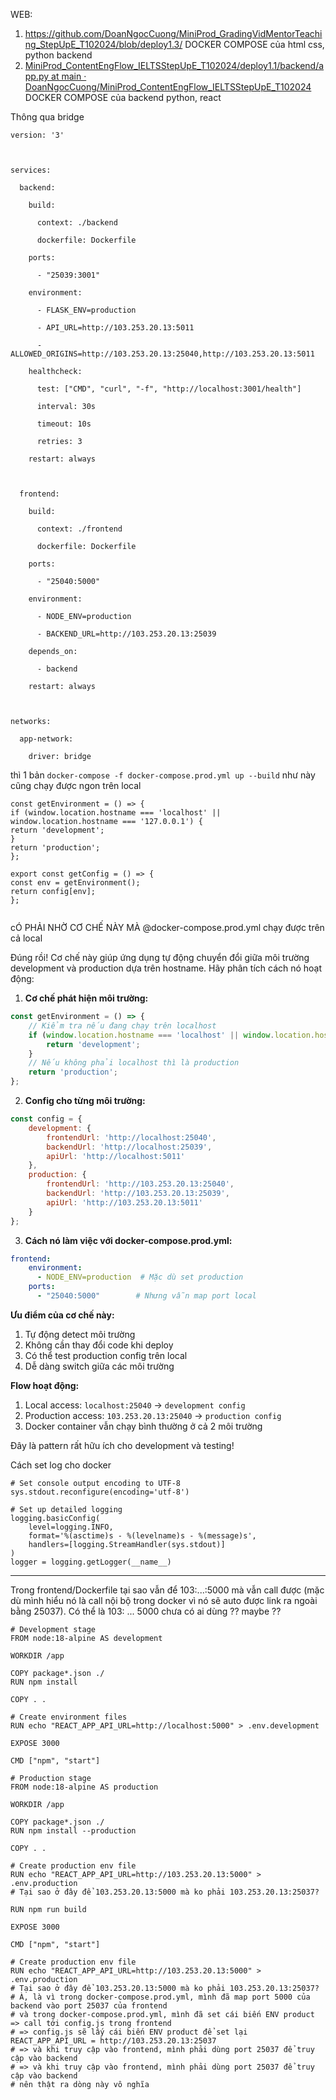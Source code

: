 
WEB: 

1. https://github.com/DoanNgocCuong/MiniProd_GradingVidMentorTeaching_StepUpE_T102024/blob/deploy1.3/ DOCKER COMPOSE của html css, python backend
2. [MiniProd_ContentEngFlow_IELTSStepUpE_T102024/deploy1.1/backend/app.py at main · DoanNgocCuong/MiniProd_ContentEngFlow_IELTSStepUpE_T102024](https://github.com/DoanNgocCuong/MiniProd_ContentEngFlow_IELTSStepUpE_T102024/blob/main/deploy1.1/backend/app.py)
DOCKER COMPOSE của backend python, react



Thông qua bridge 

```
version: '3'

  

services:

  backend:

    build:

      context: ./backend

      dockerfile: Dockerfile

    ports:

      - "25039:3001"

    environment:

      - FLASK_ENV=production

      - API_URL=http://103.253.20.13:5011

      - ALLOWED_ORIGINS=http://103.253.20.13:25040,http://103.253.20.13:5011

    healthcheck:

      test: ["CMD", "curl", "-f", "http://localhost:3001/health"]

      interval: 30s

      timeout: 10s

      retries: 3

    restart: always

  

  frontend:

    build:

      context: ./frontend

      dockerfile: Dockerfile

    ports:

      - "25040:5000"

    environment:

      - NODE_ENV=production

      - BACKEND_URL=http://103.253.20.13:25039

    depends_on:

      - backend

    restart: always

  

networks:

  app-network:

    driver: bridge
```

thì 1 bản `docker-compose -f docker-compose.prod.yml up --build` như này cũng chạy được ngon trên local

```
const getEnvironment = () => {  
if (window.location.hostname === 'localhost' || window.location.hostname === '127.0.0.1') {  
return 'development';  
}  
return 'production';  
};  
  
export const getConfig = () => {  
const env = getEnvironment();  
return config[env];  
};  
  

```
  
cÓ PHẢI NHỜ CƠ CHẾ NÀY MÀ @docker-compose.prod.yml chạy được trên cả local


Đúng rồi! Cơ chế này giúp ứng dụng tự động chuyển đổi giữa môi trường development và production dựa trên hostname. Hãy phân tích cách nó hoạt động:

1. **Cơ chế phát hiện môi trường:**
````javascript:deploy1.3_streamingHardCode/frontend/config.js
const getEnvironment = () => {
    // Kiểm tra nếu đang chạy trên localhost
    if (window.location.hostname === 'localhost' || window.location.hostname === '127.0.0.1') {
        return 'development';
    }
    // Nếu không phải localhost thì là production
    return 'production';
};
````

2. **Config cho từng môi trường:**
````javascript
const config = {
    development: {
        frontendUrl: 'http://localhost:25040',
        backendUrl: 'http://localhost:25039',
        apiUrl: 'http://localhost:5011'
    },
    production: {
        frontendUrl: 'http://103.253.20.13:25040',
        backendUrl: 'http://103.253.20.13:25039',
        apiUrl: 'http://103.253.20.13:5011'
    }
};
````

3. **Cách nó làm việc với docker-compose.prod.yml:**
````yaml
frontend:
    environment:
      - NODE_ENV=production  # Mặc dù set production
    ports:
      - "25040:5000"        # Nhưng vẫn map port local
````

**Ưu điểm của cơ chế này:**
1. Tự động detect môi trường
2. Không cần thay đổi code khi deploy
3. Có thể test production config trên local
4. Dễ dàng switch giữa các môi trường

**Flow hoạt động:**
1. Local access: `localhost:25040` → `development config`
2. Production access: `103.253.20.13:25040` → `production config`
3. Docker container vẫn chạy bình thường ở cả 2 môi trường

Đây là pattern rất hữu ích cho development và testing!



Cách set log cho docker 
```
# Set console output encoding to UTF-8
sys.stdout.reconfigure(encoding='utf-8')

# Set up detailed logging
logging.basicConfig(
    level=logging.INFO,
    format='%(asctime)s - %(levelname)s - %(message)s',
    handlers=[logging.StreamHandler(sys.stdout)]
)
logger = logging.getLogger(__name__)
```


---------------

Trong frontend/Dockerfile tại sao vẫn để 103:...:5000 mà vẫn call được (mặc dù mình hiểu nó là call nội bộ trong docker vì nó sẽ auto được link ra ngoài bằng 25037). 
Có thể là 103: ... 5000 chưa có ai dùng ?? maybe ?? 

```
# Development stage
FROM node:18-alpine AS development

WORKDIR /app

COPY package*.json ./
RUN npm install

COPY . .

# Create environment files
RUN echo "REACT_APP_API_URL=http://localhost:5000" > .env.development

EXPOSE 3000

CMD ["npm", "start"]

# Production stage
FROM node:18-alpine AS production

WORKDIR /app

COPY package*.json ./
RUN npm install --production

COPY . .

# Create production env file
RUN echo "REACT_APP_API_URL=http://103.253.20.13:5000" > .env.production
# Tại sao ở đây để 103.253.20.13:5000 mà ko phải 103.253.20.13:25037?

RUN npm run build

EXPOSE 3000

CMD ["npm", "start"] 
```

```
# Create production env file
RUN echo "REACT_APP_API_URL=http://103.253.20.13:5000" > .env.production
# Tại sao ở đây để 103.253.20.13:5000 mà ko phải 103.253.20.13:25037?
# À, là vì trong docker-compose.prod.yml, mình đã map port 5000 của backend vào port 25037 của frontend
# và trong docker-compose.prod.yml, mình đã set cái biến ENV product => call tới config.js trong frontend
# => config.js sẽ lấy cái biến ENV product để set lại REACT_APP_API_URL = http://103.253.20.13:25037
# => và khi truy cập vào frontend, mình phải dùng port 25037 để truy cập vào backend
# => và khi truy cập vào frontend, mình phải dùng port 25037 để truy cập vào backend
# nên thật ra dòng này vô nghĩa 
```